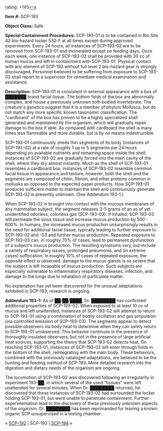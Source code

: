rating: +145[+](javascript:; "I like it")[–](javascript:; "I don't like it")[x](javascript:; "Cancel my vote")

**Item #:** SCP-193

**Object Class:** Safe

**Special Containment Procedures:** SCP-193-01 is to be contained in Bio Site 42 bio-hazard locker 532-F at all times except during approved experiments. Every 24 hours, all instances of SCP-193-02 are to be removed from SCP-193-01 and incinerated except on feeding days. Once each week, one instance of SCP-193-02 shall be provided with 30 cc of human mucus and left in containment with SCP-193-01. Physical contact with any element of SCP-193 without full level 2 bio-hazard gear is strongly discouraged. Personnel believed to be suffering from exposure to SCP-193-03 shall report to a supervisor for immediate medical examination and assistance.

**Description:** SCP-193-01 is consistent in external appearance with a box of ███████ brand facial tissue. The bottom folds of the box are abnormally complex, and house a previously unknown soft-bodied invertebrate. The creature's genetics suggest that it is a member of phylum Mollusca, but do not match any more specific known taxonomic classification. The "cardboard" of the box has proven to be a highly specialized shell generated and maintained by the organism, which will gradually repair damage to the box if able. As compared with cardboard the shell is many times less flammable and more durable, but is by no means indestructible.

SCP-193-01 continuously sheds thin segments of its body (instances of SCP-193-02) at a rate of roughly 1 up to 5 segments per 24 hours depending on available nutrients and remaining space inside the shell. Instances of SCP-193-02 are gradually forced into the main cavity of the shell, where they dry almost instantly. Much as the shell of SCP-193-01 resembles a cardboard box, instances of SCP-193-02 resemble common facial tissue in appearance and texture; however, both the shell and the segments are composed of chitin, fibroin, and other proteins common in mollusks as opposed to the expected paper products. How SCP-193-01 produces sufficient matter to maintain the shell and continuously generate SCP-193-02 is presently unknown. (See Addendum 193-1.)

When SCP-193-02 is brought into contact with the mucous membranes of any mammalian subject, the segment releases 3-5 grams of an as of yet unidentified odorless, colorless gas (SCP-193-03). If inhaled, SCP-193-03 will permeate the sinus tissue and increase mucus production by 500 - 800%. In humans, the increased mucus production unsurprisingly results in the need for additional facial tissue, typically leading to further exposure to SCP-193-02 and -03 and further mucus production. Repeated exposure to SCP-193-03 can, in roughly 70% of cases, lead to permanent dysfunction of a subject's mucus production. The resulting symptoms vary, but include a variety of respiratory issues, prolonged pneumonia, and (in extreme cases) suffocation. In roughly 10% of cases of repeated exposure, the opposite effect is observed: damage to the mucus glands is so severe that the subject is left incapable of mucus production. Such subjects are especially vulnerable to inflammatory respiratory diseases, infection, and damage to the lungs due to inhalation of particulate matter.

No explanation has yet been discovered for the unusual adaptations exhibited in SCP-193; research is ongoing.

**Addendum 193-1:** As of ██/██/████, Dr. ████████ has confirmed additional properties of SCP-193-02. When exposed to at least 10 cc of mucus and left unattended, instances of SCP-193-02 will attempt to return to SCP-193-01 using a combination of bodily oscillation and gas propulsion (via controlled emission of SCP-193-03). The segments appear to detect possible observers via body heat to determine when they can safely return to SCP-193-01 unobserved. This behavior continues in the presence of thoroughly insulated observers, but not in the presence of large artificial heat sources, supporting the theory that SCP-193-02 detects heat. On reaching SCP-193-01, instances of SCP-193-02 will enter through folds in the bottom of the shell, reintegrating with the main body. These behaviors, combined with the previously cataloged adaptations, are believed to be the hunting and feeding method of SCP-193. More detailed research into the digestion and dietary needs of the organism are ongoing.

The locomotion of SCP-193-02 was discovered following an irregularity in experiment 193-██, in which several of the used "tissues" were left unattended for several minutes. When Dr. ████████ returned, he discovered that these instances of SCP-193-02 had surrounded the locker holding SCP-193-01, but were unable to penetrate containment. Further experimentation lead to the discovery of these previously unknown aspects of the organism. Dr. ████████ has been reprimanded for leaving a known organic SCP unsupervised in a testing chamber.

« [SCP-192](/scp-192) | SCP-193 | [SCP-194](/scp-194) »